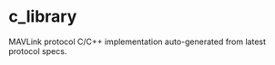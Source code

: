 c_library
=========

MAVLink protocol C/C++ implementation auto-generated from latest protocol specs.
